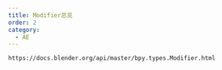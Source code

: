 ```yaml
---
title: Modifier总览
order: 2
category:
  - AE
---
```


    https://docs.blender.org/api/master/bpy.types.Modifier.html
